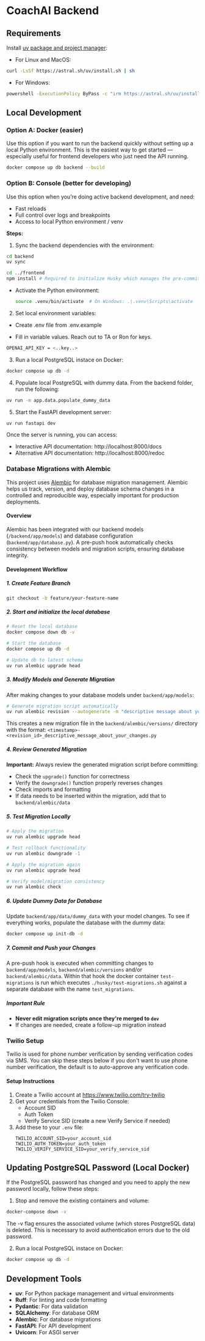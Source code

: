 # CoachAI Backend

## Requirements

Install [uv package and project manager](https://docs.astral.sh/uv/):

- For Linux and MacOS:

```bash
curl -LsSf https://astral.sh/uv/install.sh | sh
```

- For Windows:

```bash
powershell -ExecutionPolicy ByPass -c "irm https://astral.sh/uv/install.ps1 | iex"
```

## Local Development

### Option A: Docker (easier)

Use this option if you want to run the backend quickly without setting up a local Python environment. This is the easiest way to get started — especially useful for frontend developers who just need the API running.

```bash
docker compose up db backend --build
```

### Option B: Console (better for developing)

Use this option when you’re doing active backend development, and need:

- Fast reloads
- Full control over logs and breakpoints
- Access to local Python environment / venv

**Steps:**

1. Sync the backend dependencies with the environment:

```bash
cd backend
uv sync

cd ../frontend
npm install # Required to initialize Husky which manages the pre-commit hooks
```

- Activate the Python environment:
  ```bash
  source .venv/bin/activate  # On Windows: .\.venv\Scripts\activate
  ```

2. Set local environment variables:

- Create .env file from .env.example

- Fill in variable values. Reach out to TA or Ron for keys.

```bash
OPENAI_API_KEY = <..key..>
```

3. Run a local PostgreSQL instace on Docker:

```bash
docker compose up db -d
```

4. Populate local PostgreSQL with dummy data. From the backend folder, run the following:

```bash
uv run -m app.data.populate_dummy_data
```

5. Start the FastAPI development server:

```bash
uv run fastapi dev
```

Once the server is running, you can access:

- Interactive API documentation: http://localhost:8000/docs
- Alternative API documentation: http://localhost:8000/redoc

### Database Migrations with Alembic

This project uses [Alembic](https://alembic.sqlalchemy.org/) for database migration management. Alembic helps us track, version, and deploy database schema changes in a controlled and reproducible way, especially important for production deployments.

#### Overview

Alembic has been integrated with our backend models (`/backend/app/models`) and database configuration (`backend/app/database.py`). A pre-push hook automatically checks consistency between models and migration scripts, ensuring database integrity.

#### Development Workflow
##### 1. Create Feature Branch
```bash
git checkout -b feature/your-feature-name
```

##### 2. Start and initialize the local database
```bash
# Reset the local database
docker compose down db -v

# Start the database
docker compose up db -d

# Update db to latest schema
uv run alembic upgrade head
```

##### 3. Modify Models and Generate Migration
After making changes to your database models under `backend/app/models`:

```bash
# Generate migration script automatically
uv run alembic revision --autogenerate -m "descriptive message about your changes"
```

This creates a new migration file in the `backend/alembic/versions/` directory with the format:
`<timestamp>-<revision_id>_descriptive_message_about_your_changes.py`

##### 4. Review Generated Migration
**Important:** Always review the generated migration script before committing:

- Check the `upgrade()` function for correctness
- Verify the `downgrade()` function properly reverses changes
- Check imports and formatting
- If data needs to be inserted within the migration, add that to `backend/alembic/data`

##### 5. Test Migration Locally

```bash
# Apply the migration
uv run alembic upgrade head

# Test rollback functionality
uv run alembic downgrade -1

# Apply the migration again
uv run alembic upgrade head

# Verify model/migration consistency
uv run alembic check
```

##### 6. Update Dummy Data for Database
Update `backend/app/data/dummy_data` with your model changes. To see if everything works, populate the database with the dummy data:
```bash
docker compose up init-db -d
```

##### 7. Commit and Push your Changes
A pre-push hook is executed when committing changes to `backend/app/models`, `backend/alembic/versions` and/or `backend/alembic/data`. Within that hook the docker container `test-migrations` is run which executes `./husky/test-migrations.sh` against a separate database with the name `test_migrations`.

##### Important Rule
- **Never edit migration scripts once they're merged to `dev`**
- If changes are needed, create a follow-up migration instead

### Twilio Setup

Twilio is used for phone number verification by sending verification codes via SMS.
You can skip these steps below if you don't want to use phone number verification, the default is to auto-approve any verification code.

#### Setup Instructions

1. Create a Twilio account at https://www.twilio.com/try-twilio
2. Get your credentials from the Twilio Console:
   - Account SID
   - Auth Token
   - Verify Service SID (create a new Verify Service if needed)
3. Add these to your `.env` file:
   ```env
   TWILIO_ACCOUNT_SID=your_account_sid
   TWILIO_AUTH_TOKEN=your_auth_token
   TWILIO_VERIFY_SERVICE_SID=your_verify_service_sid
   ```


## Updating PostgreSQL Password (Local Docker)

If the PostgreSQL password has changed and you need to apply the new password locally, follow these steps:

1. Stop and remove the existing containers and volume:

```bash
docker-compose down -v
```

The -v flag ensures the associated volume (which stores PostgreSQL data) is deleted. This is necessary to avoid authentication errors due to the old password.

2. Run a local PostgreSQL instace on Docker:

```bash
docker compose up db -d
```

## Development Tools

- **uv**: For Python package management and virtual environments
- **Ruff**: For linting and code formatting
- **Pydantic**: For data validation
- **SQLAlchemy**: For database ORM
- **Alembic**: For database migrations
- **FastAPI**: For API development
- **Uvicorn**: For ASGI server

